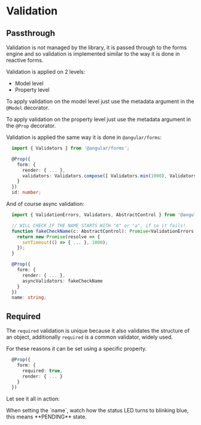 # Validation

## Passthrough 
Validation is not managed by the library, it is passed through to
the forms engine and so validation is implemented similar to the way
it is done in reactive forms.

Validation is applied on 2 levels:
  - Model level
  - Property level

To apply validation on the model level just use the metadata argument
in the `@Model` decorator.

To apply validation on the property level just use the metadata argument
in the `@Prop` decorator.

Validation is applied the same way it is done in `@angular/forms`:

```ts
  import { Validators } from '@angular/forms';

  @Prop({
    form: {
      render: { ... },
      validators: Validators.compose([ Validators.min(1000), Validators.max(999999) ])
    }
  })
  id: number;
```

And of course async validation: 

```ts
  import { ValidationErrors, Validators, AbstractControl } from '@angular/forms';

  // WILL CHECK IF THE NAME STARTS WITH "A" or "a", if so it fails!
  function fakeCheckName(c: AbstractControl): Promise<ValidationErrors | null> {
    return new Promise(resolve => {
      setTimeout(() => { ... }, 1000);
    });
  }

  @Prop({
    form: {
      render: { ... },
      asyncValidators: fakeCheckName
    }
  })
  name: string;
```

## Required
The `required` validation is unique because it also validates the
structure of an object, additionally `required` is a common validator, 
widely used.

For these reasons it can be set using a specific property.

```ts
  @Prop({
    form: {
      required: true,
      render: { ... }
    }
  })
```

Let see it all in action:

<div class="info">
  When setting the `name`, watch how the status LED turns to blinking 
  blue, this means **PENDING** state.
</div>

